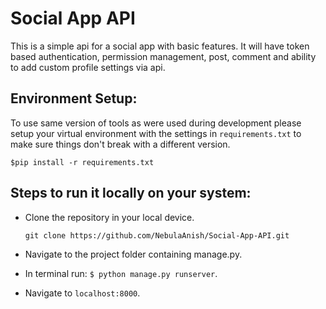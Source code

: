 # Social App API

This is a simple api for a social app with basic features. It will have token based authentication, permission management, post, comment and ability to add custom profile settings via api.

## Environment Setup:

To use same version of tools as were used during development please setup your virtual environment with the settings in `requirements.txt` to make sure things don't break with a different version.

`$pip install -r requirements.txt`

## Steps to run it locally on your system:

- Clone the repository in your local device.

  `git clone https://github.com/NebulaAnish/Social-App-API.git`

- Navigate to the project folder containing manage.py.
- In terminal run: `$ python manage.py runserver`.
- Navigate to `localhost:8000`.
